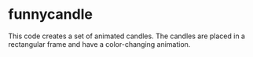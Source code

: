 # funnycandle
This code creates a set of animated candles. The candles are placed in a rectangular frame and have a color-changing animation.
